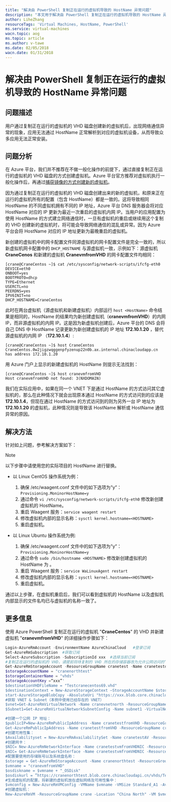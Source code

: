 ```yaml
---
title: "解决由 PowerShell 复制正在运行的虚拟机导致的 HostName 异常问题"
description: "本文用于解决由 PowerShell 复制正在运行的虚拟机导致的 HostName 异常问题"
author: LiheZhang
resourceTags: 'Virtual Machines, HostName, PowerShell'
ms.service: virtual-machines
wacn.topic: aog
ms.topic: article
ms.author: v-tawe
ms.date: 02/05/2018
wacn.date: 01/31/2018
---
```


# 解决由 PowerShell 复制正在运行的虚拟机导致的 HostName 异常问题

## 问题描述

用户通过复制正在运行的虚拟机的 VHD 磁盘创建新的虚拟机后，出现网络通信异常的现象，应用无法通过 HostName 正常解析到对应的虚拟机设备，从而导致众多应用无法正常安装。

## 问题分析

在 Azure 平台，我们并不推荐在不做一般化操作的前提下，通过直接复制正在运行的虚拟机的 VHD 磁盘的方式创建虚拟机。Azure 平台官方推荐对虚拟机执行一般化操作后，再通过[捕获镜像的方式创建新的虚拟机](/virtual-machines/linux/tutorial-custom-images)。

因为通过复制正在运行的虚拟机的 VHD 磁盘创建出来的新的虚拟机，和原来正在运行的虚拟机所有的配置（包含 HostName）都是一致的。这将导致相同 HostName 的不同虚拟机拥有不同的 IP 地址，Azure 平台 DNS 服务器会将对应 HostName 对应的 IP 更新为最近一次重启的虚拟机内网 IP。当用户的应用配置为使用 HostName 的方式建立网络通信时，一旦有虚拟机的重启或继续用这个复制的 VHD 创建新的虚拟机时，将可能会导致网络通信的混乱或异常。因为 Azure 平台会将 HostName 对应的 IP 地址更新为最晚重启的虚拟机。

新创建的虚拟机中的网卡配置文件同源虚拟机的网卡配置文件是完全一致的，所以新虚拟机网卡配置中的 `DHCP_HOSTNAME` 与源虚拟机一致，示例如下：源虚拟机 **CraneCenos** 和新建的虚拟机 **CranevmfromVHD** 的网卡配置文件均相同：
```
[crane@CraneCentos ~]$ cat /etc/sysconfig/network-scripts/ifcfg-eth0
DEVICE=eth0
ONBOOT=yes
BOOTPROTO=dhcp
TYPE=Ethernet
USERCTL=no
PEERDNS=yes
IPV6INIT=no
DHCP_HOSTNAME=CraneCentos
```
此时在两台虚拟机（源虚拟机和新建虚拟机）内部运行 `host <HostName>` 命令结果是相同的，HostName 的结果均为新创建虚拟机（**cranevmfromVHD**）的内网 IP，而非源虚拟机的内网 IP。这是因为新虚拟机创建后，Azure 平台的 DNS 会将自己 DNS 中 HostName 记录更新为新创建虚拟机的 IP 地址 **172.10.1.20** ，替代源虚拟机的内网 IP （**172.10.1.4**）:
```
[crane@CraneCentos ~]$ host CraneCentos
CraneCentos.0w2jigzwqggenpfyzenup22n0b.ax.internal.chinacloudapp.cn has address 172.10.1.20
```
用 Azure 门户上显示的新建虚拟机的 HostName 则提示无法找到：
```
[crane@CraneCentos ~]$ host cranevmfromVHD
Host cranevmfromVHD not found: 3(NXDOMAIN)
```
我们在实际应用中，如果在同一个 VNET 下是通过 HostName 的方式访问其它虚拟机的，那么在此种情况下就会出现原本通过 HostName 的方式访问到的应该是 **172.10.1.4**，但现在通过 HostName 的方式访问到的则为另外一台 IP 地址为 **172.10.1.20** 的虚拟机，此种情况则是导致该 HostName 解析或 HostName 通信异常的原因。

## 解决方法

针对如上问题，参考解决方案如下：

> [!NOTE]
> 以下步骤中请使用您的实际项目的 HostName 进行替换。

- 以 Linux CentOS 操作系统为例：

    1. 确保 /etc/waagent.conf 文件中的如下选项为”y”：`Provisioning.MoninorHostName=y`
    2. 通过命令 `vi /etc/sysconfig/network-scripts/ifcfg-eth0` 修改新创建虚拟机的 HostName。
    3. 重启 Waagent 服务：`service waagent restart`
    4. 修改虚拟机内部的显示名称：`sysctl kernel.hostname=<HOSTNAME>`
    5. 重启虚拟机。

- 以 Linux Ubuntu 操作系统为例:

    1. 确保 /etc/waagent.conf 文件中的如下选项为”y”：`Provisioning.MoninorHostName=y`
    2. 通过命令 `sudo /bin/hostname <HOSTNAME>` 修改新创建虚拟机的 HostName 为 **<HOSTNAME>**。
    3. 重启 Waagent 服务：`service WaLinuxAgent restart`
    4. 修改虚拟机内部的显示名称：`sysctl kernel.hostname=<HOSTNAME>`
    5. 重启虚拟机。
    
通过以上步骤，在虚拟机重启后，我们可以看到虚拟机的 HostName 以及虚拟机内部显示的文件名均已与虚拟机的名称一致了。

## 更多信息

使用 Azure PowerShell 复制正在运行的虚拟机 "**CraneCentos**" 的 VHD 并新建虚拟机 "**cranevmfromVHD**" 的详细操作步骤如下：

```powershell
Login-AzureRmAccount -EnvironmentName AzureChinaCloud   #登录订阅
Get-AzureRmSubscription  #获取订阅
Select-AzureSubscription -SubscriptionId xxx  #选择当前订阅
#复制正在运行的虚拟机的 VHD，请提前将待复制的 VHD 所在的存储容器改为允许公网访问的“容器”选项
Get-AzureRmStorageAccount -ResourceGroupName cranetest -Name cranetestdiag549
$storageAccountName = "cranenorthtest"
$storageContainerName = "vhds"
$storageAccountKey =“xxx”'
$destinationVHDFileName = "Testcranecentos69.vhd"
$destinationContext = New-AzureStorageContext –StorageAccountName $storageAccountName -StorageAccountKey $storageAccountKey
start-AzureStorageBlobCopy -AbsoluteUri "https://xxx.blob.core.chinacloudapi.cn/vhds/CraneCentos20170724112854.vhd" -DestContainer $storageContainerName -DestContext $destinationContext -DestBlob $destinationVHDFileName
#获取 VNET & Subnet（本例中使用已经存在的 VNET）
$vnet=Get-AzureRmVirtualNetwork -Name cranevnetnorth -ResourceGroupName crane
$Subnet1=Get-AzureRmVirtualNetworkSubnetConfig -Name subnet1 -VirtualNetwork $vnet

#创建一个公网 IP 地址：
$publicIP=New-AzureRmPublicIpAddress -Name cranetestfromVHD -ResourceGroupName crane -Location "China North" -AllocationMethod Dynamic -IpAddressVersion IPv4 -Force  #新建
Get-AzureRmPublicIpAddress -Name cranetestfromVHD -ResourceGroupName crane #查看刚刚创建的公网 IP 信息
#创建可用性集：
$Availabilityset = New-AzureRmAvailabilitySet -Name cranetestAV -ResourceGroupName crane -Location "China North"
#创建网卡：
$NIC= New-AzureRmNetworkInterface -Name cranetestvmfromVHDNIC -ResourceGroupName crane -Location "China North" -SubnetId $Subnet1.Id -PublicIpAddressId $publicIP.Id -PrivateIpAddress 172.10.1.20
$NIC= Get-AzureRmNetworkInterface -Name cranetestvmfromVHDNIC -ResourceGroupName crane
#配置要使用的存储账号以及系统盘名称：
$storage = Get-AzureRmStorageAccount -Name cranenorthtest -ResourceGroupName crane
$vmname = "cranevmfromVHD"
$osdiskname = $vmname + "_OSDisk"
$osdiskurl = ”https://cranenorthtest.blob.core.chinacloudapi.cn/vhds/Testcranecentos69.vhd“
#生成虚拟机的配置，将新建的虚拟机放在虚拟网络及可用性集中：
$vmconfig = New-AzureRmVMConfig -VMName $vmname -VMSize Standard_A1 -AvailabilitySetId $Availabilityset.Id | Set-AzureRmVMOSDisk -Name $osdiskname -VhdUri $osdiskurl  -CreateOption Attach -Linux | Add-AzureRmVMNetworkInterface -Id $NIC.Id -Primary
#创建虚拟机：
New-AzureRmVM -ResourceGroupName crane -Location "China North" -VM $vmconfig  
```